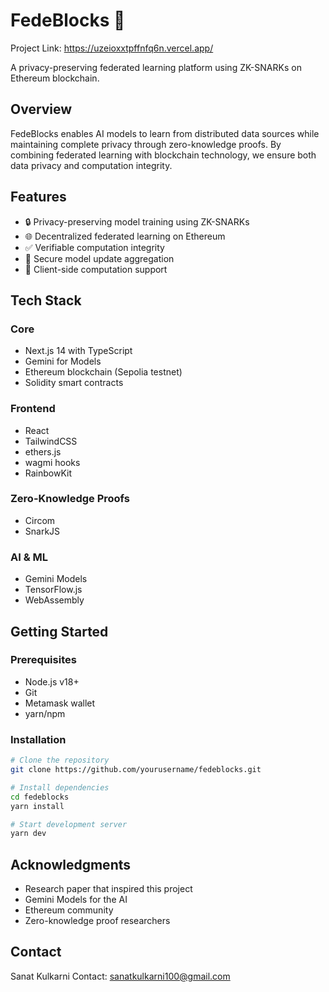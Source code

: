 # FedeBlocks 🔐

Project Link: https://uzeioxxtpffnfq6n.vercel.app/

A privacy-preserving federated learning platform using ZK-SNARKs on Ethereum blockchain.

## Overview

FedeBlocks enables AI models to learn from distributed data sources while maintaining complete privacy through zero-knowledge proofs. By combining federated learning with blockchain technology, we ensure both data privacy and computation integrity.

## Features

- 🔒 Privacy-preserving model training using ZK-SNARKs
- 🌐 Decentralized federated learning on Ethereum
- ✅ Verifiable computation integrity
- 🤝 Secure model update aggregation
- 📱 Client-side computation support

## Tech Stack

### Core
- Next.js 14 with TypeScript
- Gemini for Models
- Ethereum blockchain (Sepolia testnet)
- Solidity smart contracts

### Frontend
- React
- TailwindCSS
- ethers.js
- wagmi hooks
- RainbowKit

### Zero-Knowledge Proofs
- Circom
- SnarkJS

### AI & ML
- Gemini Models
- TensorFlow.js
- WebAssembly

## Getting Started

### Prerequisites
- Node.js v18+
- Git
- Metamask wallet
- yarn/npm

### Installation

```bash
# Clone the repository
git clone https://github.com/yourusername/fedeblocks.git

# Install dependencies
cd fedeblocks
yarn install

# Start development server
yarn dev
```

## Acknowledgments

- Research paper that inspired this project
- Gemini Models for the AI 
- Ethereum community
- Zero-knowledge proof researchers

## Contact

Sanat Kulkarni
Contact: sanatkulkarni100@gmail.com
